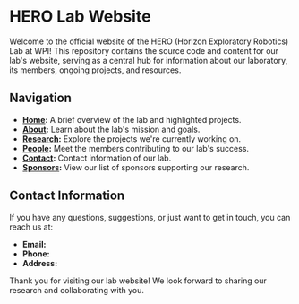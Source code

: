 # HERO Lab Website

Welcome to the official website of the HERO (Horizon Exploratory Robotics) Lab at WPI! This repository contains the source code and content for our lab's website, serving as a central hub for information about our laboratory, its members, ongoing projects, and resources.

## Navigation

- **[Home](#home):** A brief overview of the lab and highlighted projects.
- **[About](#about):** Learn about the lab's mission and goals.
- **[Research](#research):** Explore the projects we're currently working on.
- **[People](#people):** Meet the members contributing to our lab's success.
- **[Contact](#contact):** Contact information of our lab.
- **[Sponsors](#sponsors):** View our list of sponsors supporting our research.

## Contact Information

If you have any questions, suggestions, or just want to get in touch, you can reach us at:

- **Email:** 
- **Phone:** 
- **Address:** 

Thank you for visiting our lab website! We look forward to sharing our research and collaborating with you.